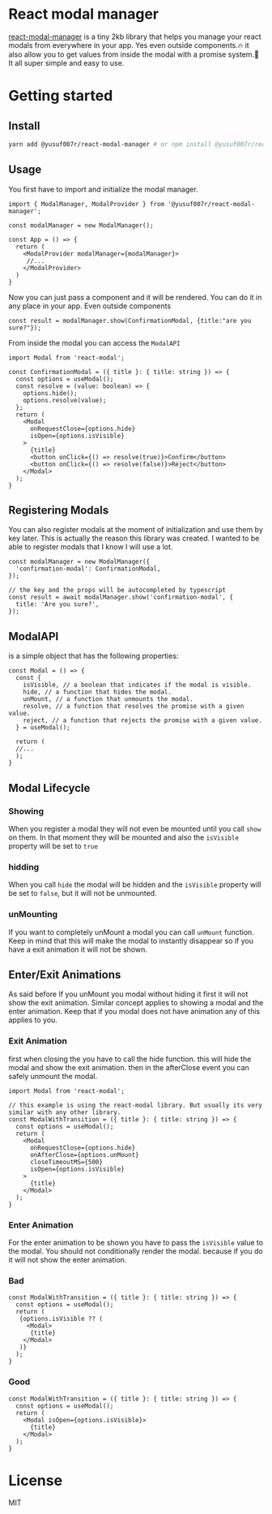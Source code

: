 # React modal manager

[react-modal-manager](https://github.com/Yusuf007R/react-modal-maneger) is a tiny 2kb library that helps you manage your react modals from everywhere in your app. Yes even outside components.🔥 it also allow you to get values from inside the modal with a promise system.🥵
It all super simple and easy to use.

# Getting started


## Install


```bash
yarn add @yusuf007r/react-modal-manager # or npm install @yusuf007r/react-modal-manager
```

## Usage
You first have to import and initialize the modal manager.

```tsx
import { ModalManager, ModalProvider } from '@yusuf007r/react-modal-manager';

const modalManager = new ModalManager();

const App = () => {
  return (
    <ModalProvider modalManager={modalManager}>
     //...
    </ModalProvider>
  )
}
```


Now you can just pass a component and it will be rendered. You can do it in any place in your app. Even outside components

```tsx
const result = modalManager.show(ConfirmationModal, {title:"are you sure?"});
```

From inside the modal you can access the `ModalAPI`
```tsx
import Modal from 'react-modal';

const ConfirmationModal = ({ title }: { title: string }) => {
  const options = useModal();
  const resolve = (value: boolean) => {
    options.hide();
    options.resolve(value);
  };
  return (
    <Modal
      onRequestClose={options.hide}
      isOpen={options.isVisible}
    >
      {title}
      <button onClick={() => resolve(true)}>Confirm</button>
      <button onClick={() => resolve(false)}>Reject</button>
    </Modal>
  );
}
```
## Registering Modals
You can also register modals at the moment of initialization and use them by key later. This is actually the reason this library was created. I wanted to be able to register modals that I know I will use a lot.

```tsx
const modalManager = new ModalManager({
  'confirmation-modal': ConfirmationModal,
});

// the key and the props will be autocompleted by typescript
const result = await modalManager.show('confirmation-modal', {
  title: 'Are you sure?',
});
```
## ModalAPI
is a simple object that has the following properties:

```tsx
const Modal = () => {
  const {
    isVisible, // a boolean that indicates if the modal is visible.
    hide, // a function that hides the modal.
    unMount, // a function that unmounts the modal.
    resolve, // a function that resolves the promise with a given value.
    reject, // a function that rejects the promise with a given value.
  } = useModal();
  
  return (
  //...
  );
}
```

## Modal Lifecycle

### Showing
When you register a modal they will not even be mounted until you call `show` on them. In that moment they will be mounted and also the `isVisible` property will be set to `true`

### hidding
When you call `hide` the modal will be hidden and the `isVisible` property will be set to `false`, but it will not be unmounted.


### unMounting
If you want to completely unMount a modal you can call `unMount` function. Keep in mind that this will make the modal to instantly disappear so if you have a exit animation it will not be shown.



## Enter/Exit Animations

As said before If you unMount you modal without hiding it first it will not show the exit animation.
Similar concept applies to showing a modal and the enter animation.
Keep that if you modal does not have animation any of this applies to you.


### Exit Animation
first when closing the you have to call the hide function. 
this will hide the modal and show the exit animation.
then in the afterClose event you can safely unmount the modal. 
```tsx
import Modal from 'react-modal';

// this example is using the react-modal library. But usually its very similar with any other library.
const ModalWithTransition = ({ title }: { title: string }) => {
  const options = useModal();
  return (
    <Modal
      onRequestClose={options.hide}
      onAfterClose={options.unMount}
      closeTimeoutMS={500}
      isOpen={options.isVisible}
    >
      {title}
    </Modal>
  );
}
```
### Enter Animation

For the enter animation to be shown you have to pass the `isVisible` value to the modal. You should not conditionally render the modal. because if you do it will not show the enter animation.

### Bad
```tsx
const ModalWithTransition = ({ title }: { title: string }) => {
  const options = useModal();
  return (
   {options.isVisible ?? (
     <Modal>
      {title}
    </Modal>
   )}
  );
}
```
### Good

```tsx
const ModalWithTransition = ({ title }: { title: string }) => {
  const options = useModal();
  return (
    <Modal isOpen={options.isVisible}>
      {title}
    </Modal>
  );
}
```




# License
MIT